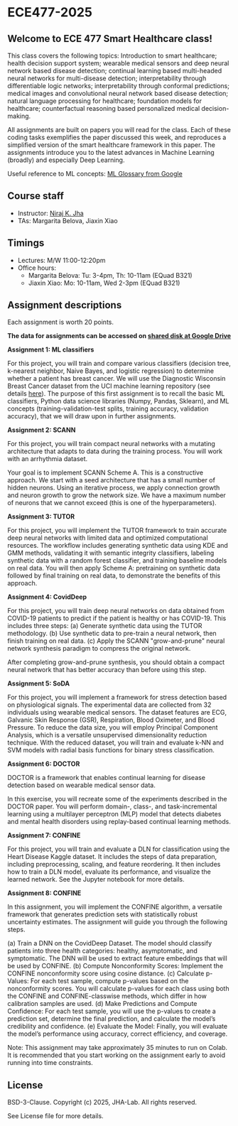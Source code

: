 # ECE477-2025

## Welcome to ECE 477 Smart Healthcare class!

This class covers the following topics:
Introduction to smart healthcare; health decision support system; wearable medical sensors and deep neural network based disease detection; continual learning based multi-headed neural networks for multi-disease detection; interpretability through differentiable logic networks; interpretability through conformal predictions; medical images and convolutional neural network based disease detection; natural language processing for healthcare; foundation models for healthcare; counterfactual reasoning based personalized medical decision-making.

All assignments are built on papers you will read for the class.
Each of these coding tasks exemplifies the paper discussed this week, and reproduces a simplified version of the smart healthcare framework in this paper.
The assignments introduce you to the latest advances in Machine Learning (broadly) and especially Deep Learning.

Useful reference to ML concepts: [ML Glossary from Google](https://developers.google.com/machine-learning/glossary#multi-class)

## Course staff

* Instructor: [Niraj K. Jha](https://www.princeton.edu/~jha/)
* TAs: Margarita Belova, Jiaxin Xiao

## Timings

* Lectures: M/W 11:00-12:20pm 
* Office hours:
    * Margarita Belova: Tu: 3-4pm, Th: 10-11am (EQuad B321)
    * Jiaxin Xiao: Mo: 10-11am, Wed 2-3pm (EQuad B321)

## Assignment descriptions

Each assignment is worth 20 points.

**The data for assignments can be accessed on [shared disk at Google Drive](https://drive.google.com/drive/u/0/folders/0ABIZHKB-QPnRUk9PVA)**


**Assignment 1: ML classifiers**

For this project, you will train and compare various classifiers (decision tree, k-nearest neighbor, Naive Bayes, and logistic regression) to determine whether a patient has breast cancer.
We will use the Diagnostic Wisconsin Breast Cancer dataset from the UCI machine learning repository (see details [here](https://archive.ics.uci.edu/dataset/17/breast+cancer+wisconsin+diagnostic)).
The purpose of this first assignment is to recall the basic ML classifiers, Python data science libraries (Numpy, Pandas, Sklearn), and ML concepts (training-validation-test splits, training accuracy, validation accuracy), that we will draw upon in further assignments.

**Assignment 2: SCANN**

For this project, you will train compact neural networks with a mutating architecture that adapts to data during the training process. You will work with an arrhythmia dataset.

Your goal is to implement SCANN Scheme A. This is a constructive approach. We start with a seed architecture that has a small number of hidden neurons. Using an iterative process, we apply connection growth and neuron growth to grow the network size. We have a maximum number of neurons that we cannot exceed (this is one of the hyperparameters).

**Assignment 3: TUTOR**

For this project, you will implement the TUTOR framework to train accurate deep neural networks with limited data and optimized computational resources. The workflow includes generating synthetic data using KDE and GMM methods, validating it with semantic integrity classifiers, labeling synthetic data with a random forest classifier, and training baseline models on real data. You will then apply Scheme A: pretraining on synthetic data followed by final training on real data, to demonstrate the benefits of this approach.

**Assignment 4: CovidDeep**

For this project, you will train deep neural networks on data obtained from COVID-19 patients to predict if the patient is healthy or has COVID-19. This includes three steps:
(a) Generate synthetic data using the TUTOR methodology.
(b) Use synthetic data to pre-train a neural network, then finish training on real data.
(c) Apply the SCANN "grow-and-prune" neural network synthesis paradigm to compress the original network.

After completing grow-and-prune synthesis, you should obtain a compact neural network that has better accuracy than before using this step.

**Assignment 5: SoDA**

For this project, you will implement a framework for stress detection based on physiological signals. The experimental data are collected from 32 individuals using wearable medical sensors. The dataset features are ECG, Galvanic Skin Response (GSR), Respiration, Blood Oximeter, and Blood Pressure. To reduce the data size, you will employ Principal Component Analysis, which is a versatile unsupervised dimensionality reduction technique. With the reduced dataset, you will train and evaluate k-NN and SVM models with radial basis functions for binary stress classification.

**Assignment 6: DOCTOR**

DOCTOR is a framework that enables continual learning for disease detection based on wearable medical sensor data.

In this exercise, you will recreate some of the experiments described in the DOCTOR paper. You will perform domain-, class-, and task-incremental learning using a multilayer perceptron (MLP) model that detects diabetes and mental health disorders using replay-based continual learning methods.


**Assignment 7: CONFINE**

For this project, you will train and evaluate a DLN for classification using the Heart Disease Kaggle dataset. It includes the steps of data preparation, including preprocessing, scaling, and feature reordering. It then includes how to train a DLN model, evaluate its performance, and visualize the learned network.
See the Jupyter notebook for more details.

**Assignment 8: CONFINE**

In this assignment, you will implement the CONFINE algorithm, a versatile framework that generates prediction sets with statistically robust uncertainty estimates. The assignment will guide you through the following steps.

(a) Train a DNN on the CovidDeep Dataset. The model should classify patients into three health
categories: healthy, asymptomatic, and symptomatic. The DNN will be used to extract feature embeddings that will be used by CONFINE.
(b) Compute Nonconformity Scores: Implement the CONFINE nonconformity score using cosine
distance.
(c) Calculate p-Values: For each test sample, compute p-values based on the nonconformity
scores. You will calculate p-values for each class using both the CONFINE and CONFINE-classwise methods, which differ in how calibration samples are used.
(d) Make Predictions and Compute Confidence: For each test sample, you will use the p-values
to create a prediction set, determine the final prediction, and calculate the model’s credibility
and confidence.
(e) Evaluate the Model: Finally, you will evaluate the model’s performance using accuracy,
correct efficiency, and coverage.

Note: This assignment may take approximately 35 minutes to run on Colab. It is recommended that you start working on the assignment early to avoid running into time constraints.



## License

BSD-3-Clause. 
Copyright (c) 2025, JHA-Lab.
All rights reserved.

See License file for more details.
